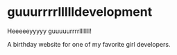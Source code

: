 guuurrrrllllldevelopment
========================

Heeeeeyyyyy guuuuurrrrlllllll!

A birthday website for one of my favorite girl developers.
